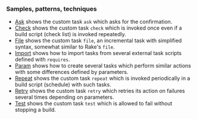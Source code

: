 
### Samples, patterns, techniques

- [Ask](Ask) shows the custom task `ask` which asks for the confirmation.
- [Check](Check) shows the custom task `check` which is invoked once even if a build script (check list) is invoked repeatedly.
- [File](File) shows the custom task `file`, an incremental task with simplified syntax, somewhat similar to Rake's `file`.
- [Import](Import) shows how to import tasks from several external task scripts defined with `requires`.
- [Param](Param) shows how to create several tasks which perform similar actions with some differences defined by parameters.
- [Repeat](Repeat) shows the custom task `repeat` which is invoked periodically in a build script (schedule) with such tasks.
- [Retry](Retry) shows the custom task `retry` which retries its action on failures several times depending on parameters.
- [Test](Test) shows the custom task `test` which is allowed to fail without stopping a build.
